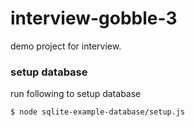 # interview-gobble-3
demo project for interview.

### setup database
run following to setup database

```$ node sqlite-example-database/setup.js```
